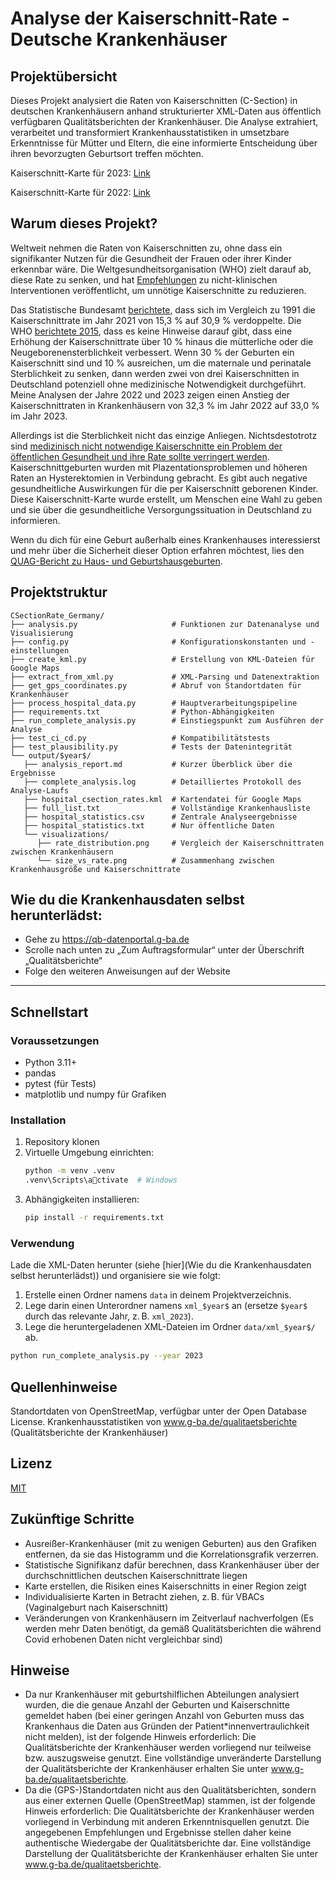 # Analyse der Kaiserschnitt-Rate - Deutsche Krankenhäuser

## Projektübersicht

Dieses Projekt analysiert die Raten von Kaiserschnitten (C-Section) in deutschen Krankenhäusern anhand strukturierter XML-Daten aus öffentlich verfügbaren Qualitätsberichten der Krankenhäuser. Die Analyse extrahiert, verarbeitet und transformiert Krankenhausstatistiken in umsetzbare Erkenntnisse für Mütter und Eltern, die eine informierte Entscheidung über ihren bevorzugten Geburtsort treffen möchten.

Kaiserschnitt-Karte für 2023: [Link](https://www.google.com/maps/d/u/0/edit?mid=1WXZwVSqyD3cogWQ6pkaoDNaeN_GhZN4&usp=sharing)

Kaiserschnitt-Karte für 2022: [Link](https://www.google.com/maps/d/u/0/edit?mid=1DFZHtyN63QHYThzrG3YtIJKUQQH8U24&usp=sharing)


## Warum dieses Projekt?
Weltweit nehmen die Raten von Kaiserschnitten zu, ohne dass ein signifikanter Nutzen für die Gesundheit der Frauen oder ihrer Kinder erkennbar wäre. Die Weltgesundheitsorganisation (WHO) zielt darauf ab, diese Rate zu senken, und hat [Empfehlungen](https://www.who.int/publications/i/item/9789241550338) zu nicht-klinischen Interventionen veröffentlicht, um unnötige Kaiserschnitte zu reduzieren.

Das Statistische Bundesamt [berichtete](https://www.destatis.de/DE/Presse/Pressemitteilungen/2023/02/PD23_N009_231.html), dass sich im Vergleich zu 1991 die Kaiserschnittrate im Jahr 2021 von 15,3 % auf 30,9 % verdoppelte. Die WHO [berichtete 2015](https://www.who.int/publications/i/item/WHO-RHR-15.02), dass es keine Hinweise darauf gibt, dass eine Erhöhung der Kaiserschnittrate über 10 % hinaus die mütterliche oder die Neugeborenensterblichkeit verbessert. 
Wenn 30 % der Geburten ein Kaiserschnitt sind und 10 % ausreichen, um die maternale und perinatale Sterblichkeit zu senken, dann werden zwei von drei Kaiserschnitten in Deutschland potenziell ohne medizinische Notwendigkeit durchgeführt. Meine Analysen der Jahre 2022 und 2023 zeigen einen Anstieg der Kaiserschnittraten in Krankenhäusern von 32,3 % im Jahr 2022 auf 33,0 % im Jahr 2023.

Allerdings ist die Sterblichkeit nicht das einzige Anliegen.
Nichtsdestotrotz sind [medizinisch nicht notwendige Kaiserschnitte ein Problem der öffentlichen Gesundheit und ihre Rate sollte verringert werden](https://onlinelibrary.wiley.com/doi/full/10.1002/hsr2.1274). 
Kaiserschnittgeburten wurden mit Plazentationsproblemen und höheren Raten an Hysterektomien in Verbindung gebracht. Es gibt auch negative gesundheitliche Auswirkungen für die per Kaiserschnitt geborenen Kinder. Diese Kaiserschnitt-Karte wurde erstellt, um Menschen eine Wahl zu geben und sie über die gesundheitliche Versorgungssituation in Deutschland zu informieren.

Wenn du dich für eine Geburt außerhalb eines Krankenhauses interessierst und mehr über die Sicherheit dieser Option erfahren möchtest, lies den [QUAG-Bericht zu Haus- und Geburtshausgeburten](https://www.quag.de/downloads/Quag-Zu_Hause_und_im_Geburtshaus.pdf).

## Projektstruktur

```
CSectionRate_Germany/
├── analysis.py                     # Funktionen zur Datenanalyse und Visualisierung
├── config.py                       # Konfigurationskonstanten und -einstellungen
├── create_kml.py                   # Erstellung von KML-Dateien für Google Maps
├── extract_from_xml.py             # XML-Parsing und Datenextraktion
├── get_gps_coordinates.py          # Abruf von Standortdaten für Krankenhäuser
├── process_hospital_data.py        # Hauptverarbeitungspipeline
├── requirements.txt                # Python-Abhängigkeiten
├── run_complete_analysis.py        # Einstiegspunkt zum Ausführen der Analyse
├── test_ci_cd.py                   # Kompatibilitätstests
├── test_plausibility.py            # Tests der Datenintegrität
└── output/$year$/
   ├── analysis_report.md           # Kurzer Überblick über die Ergebnisse
   ├── complete_analysis.log        # Detailliertes Protokoll des Analyse-Laufs
   ├── hospital_csection_rates.kml  # Kartendatei für Google Maps
   ├── full_list.txt                # Vollständige Krankenhausliste
   ├── hospital_statistics.csv      # Zentrale Analyseergebnisse
   ├── hospital_statistics.txt      # Nur öffentliche Daten
   └── visualizations/
      ├── rate_distribution.png     # Vergleich der Kaiserschnittraten zwischen Krankenhäusern
      └── size_vs_rate.png          # Zusammenhang zwischen Krankenhausgröße und Kaiserschnittrate
```

## Wie du die Krankenhausdaten selbst herunterlädst:
- Gehe zu https://qb-datenportal.g-ba.de
- Scrolle nach unten zu „Zum Auftragsformular“ unter der Überschrift „Qualitätsberichte“
- Folge den weiteren Anweisungen auf der Website
---

## Schnellstart

### Voraussetzungen
- Python 3.11+
- pandas
- pytest (für Tests)
- matplotlib und numpy für Grafiken

### Installation
1. Repository klonen
2. Virtuelle Umgebung einrichten:
   ```bash
   python -m venv .venv
   .venv\Scripts\activate  # Windows
   ```
3. Abhängigkeiten installieren:
   ```bash
   pip install -r requirements.txt
   ```

### Verwendung
Lade die XML-Daten herunter (siehe [hier](Wie du die Krankenhausdaten selbst herunterlädst)) und organisiere sie wie folgt:
1. Erstelle einen Ordner namens `data` in deinem Projektverzeichnis.
2. Lege darin einen Unterordner namens `xml_$year$` an (ersetze `$year$` durch das relevante Jahr, z. B. `xml_2023`).
3. Lege die heruntergeladenen XML-Dateien im Ordner `data/xml_$year$/` ab.

```bash
python run_complete_analysis.py --year 2023
```

## Quellenhinweise
Standortdaten von OpenStreetMap, verfügbar unter der Open Database License. 
Krankenhausstatistiken von www.g-ba.de/qualitaetsberichte (Qualitätsberichte der Krankenhäuser)

## Lizenz
[MIT](LICENSE)

## Zukünftige Schritte
- Ausreißer-Krankenhäuser (mit zu wenigen Geburten) aus den Grafiken entfernen, da sie das Histogramm und die Korrelationsgrafik verzerren.
- Statistische Signifikanz dafür berechnen, dass Krankenhäuser über der durchschnittlichen deutschen Kaiserschnittrate liegen
- Karte erstellen, die Risiken eines Kaiserschnitts in einer Region zeigt
- Individualisierte Karten in Betracht ziehen, z. B. für VBACs (Vaginalgeburt nach Kaiserschnitt)
- Veränderungen von Krankenhäusern im Zeitverlauf nachverfolgen (Es werden mehr Daten benötigt, da gemäß Qualitätsberichten die während Covid erhobenen Daten nicht vergleichbar sind)

## Hinweise
- Da nur Krankenhäuser mit geburtshilflichen Abteilungen analysiert wurden, die die genaue Anzahl der Geburten und Kaiserschnitte gemeldet haben (bei einer geringen Anzahl von Geburten muss das Krankenhaus die Daten aus Gründen der Patient*innenvertraulichkeit nicht melden), ist der folgende Hinweis erforderlich:
Die Qualitätsberichte der Krankenhäuser werden vorliegend nur teilweise bzw. auszugsweise genutzt. Eine vollständige unveränderte Darstellung der Qualitätsberichte der Krankenhäuser erhalten Sie unter www.g-ba.de/qualitaetsberichte.
- Da die (GPS-)Standortdaten nicht aus den Qualitätsberichten, sondern aus einer externen Quelle (OpenStreetMap) stammen, ist der folgende Hinweis erforderlich:
Die Qualitätsberichte der Krankenhäuser werden vorliegend in Verbindung mit anderen Erkenntnisquellen genutzt. Die angegebenen Empfehlungen und Ergebnisse stellen daher keine authentische Wiedergabe der Qualitätsberichte dar. Eine vollständige Darstellung der Qualitätsberichte der Krankenhäuser erhalten Sie unter www.g-ba.de/qualitaetsberichte.
